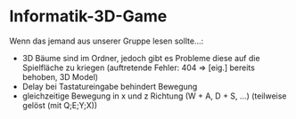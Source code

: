 # Informatik-3D-Game

Wenn das jemand aus unserer Gruppe lesen sollte...:

- 3D Bäume sind im Ordner, jedoch gibt es Probleme diese auf die Spielfläche zu kriegen (auftretende Fehler: 404 => [eig.] bereits behoben, 3D Model)
- Delay bei Tastatureingabe behindert Bewegung
- gleichzeitige Bewegung in x und z Richtung (W + A, D + S, ...) (teilweise gelöst (mit Q;E;Y;X))
